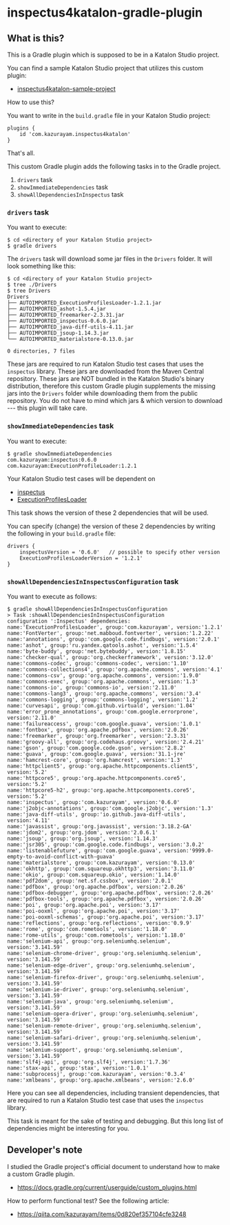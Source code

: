 # inspectus4katalon-gradle-plugin

## What is this?

This is a Gradle plugin which is supposed to be in a Katalon Studio project. 

You can find a sample Katalon Studio project that utilizes this custom plugin:

- [inspectus4katalon-sample-project](https://github.com/kazurayam/inspectus4katalon-sample-project)

How to use this?

You want to write in the `build.gradle` file in your Katalon Studio project:

```
plugins {
    id 'com.kazurayam.inspectus4katalon'
}
```

That's all.

This custom Gradle plugin adds the following tasks in to the Gradle project.

1. `drivers` task
2. `showImmediateDependencies` task
3. `showAllDependenciesInInspectus` task

### `drivers` task

You want to execute:

```
$ cd <directory of your Katalon Studio project>
$ gradle drivers
```

The `drivers` task will download some jar files in the `Drivers` folder. It will look something like this:

```
$ cd <directory of your Katalon Studio project>
$ tree ./Drivers
$ tree Drivers
Drivers
├── AUTOIMPORTED_ExecutionProfilesLoader-1.2.1.jar
├── AUTOIMPORTED_ashot-1.5.4.jar
├── AUTOIMPORTED_freemarker-2.3.31.jar
├── AUTOIMPORTED_inspectus-0.6.0.jar
├── AUTOIMPORTED_java-diff-utils-4.11.jar
├── AUTOIMPORTED_jsoup-1.14.3.jar
└── AUTOIMPORTED_materialstore-0.13.0.jar

0 directories, 7 files
```

These jars are required to run Katalon Studio test cases that uses the `inspectus` library. These jars are downloaded from the Maven Central repository. These jars are NOT bundled in the Katalon Studio's binary distribution, therefore this custom Gradle plugin supplements the missing jars into the `Drivers` folder while downloading them from the public repository. You do not have to mind which jars & which version to download --- this plugin will take care.

### `showImmediateDependencies` task

You want to execute:
```
$ gradle showImmediateDependencies
com.kazurayam:inspectus:0.6.0
com.kazurayam:ExecutionProfileLoader:1.2.1
```

Your Katalon Studio test cases will be dependent on
- [inspectus](https://github.com/kazurayam/inspectus)
- [ExecutionProfilesLoader](https://github.com/kazurayam/ExecutionProfilesLoader)

This task shows the version of these 2 dependencies that will be used.

You can specify (change) the version of these 2 dependencies by writing the following in your `build.gradle` file:

```
drivers {
    inspectusVersion = '0.6.0'   // possible to specify other version
    ExecutionProfilesLoaderVersion = '1.2.1'
}
```



### `showAllDependenciesInInspectusConfiguration` task

You want to execute as follows:

```
$ gradle showAllDependenciesInInspectusConfiguration
> Task :showAllDependenciesInInspectusConfiguration
configuration ':Inspectus' dependencies:
name:'ExecutionProfilesLoader', group:'com.kazurayam', version:'1.2.1'
name:'FontVerter', group:'net.mabboud.fontverter', version:'1.2.22'
name:'annotations', group:'com.google.code.findbugs', version:'2.0.1'
name:'ashot', group:'ru.yandex.qatools.ashot', version:'1.5.4'
name:'byte-buddy', group:'net.bytebuddy', version:'1.8.15'
name:'checker-qual', group:'org.checkerframework', version:'3.12.0'
name:'commons-codec', group:'commons-codec', version:'1.10'
name:'commons-collections4', group:'org.apache.commons', version:'4.1'
name:'commons-csv', group:'org.apache.commons', version:'1.9.0'
name:'commons-exec', group:'org.apache.commons', version:'1.3'
name:'commons-io', group:'commons-io', version:'2.11.0'
name:'commons-lang3', group:'org.apache.commons', version:'3.4'
name:'commons-logging', group:'commons-logging', version:'1.2'
name:'curvesapi', group:'com.github.virtuald', version:'1.04'
name:'error_prone_annotations', group:'com.google.errorprone', version:'2.11.0'
name:'failureaccess', group:'com.google.guava', version:'1.0.1'
name:'fontbox', group:'org.apache.pdfbox', version:'2.0.26'
name:'freemarker', group:'org.freemarker', version:'2.3.31'
name:'groovy-all', group:'org.codehaus.groovy', version:'2.4.21'
name:'gson', group:'com.google.code.gson', version:'2.8.2'
name:'guava', group:'com.google.guava', version:'31.1-jre'
name:'hamcrest-core', group:'org.hamcrest', version:'1.3'
name:'httpclient5', group:'org.apache.httpcomponents.client5', version:'5.2'
name:'httpcore5', group:'org.apache.httpcomponents.core5', version:'5.2'
name:'httpcore5-h2', group:'org.apache.httpcomponents.core5', version:'5.2'
name:'inspectus', group:'com.kazurayam', version:'0.6.0'
name:'j2objc-annotations', group:'com.google.j2objc', version:'1.3'
name:'java-diff-utils', group:'io.github.java-diff-utils', version:'4.11'
name:'javassist', group:'org.javassist', version:'3.18.2-GA'
name:'jdom2', group:'org.jdom', version:'2.0.6.1'
name:'jsoup', group:'org.jsoup', version:'1.14.3'
name:'jsr305', group:'com.google.code.findbugs', version:'3.0.2'
name:'listenablefuture', group:'com.google.guava', version:'9999.0-empty-to-avoid-conflict-with-guava'
name:'materialstore', group:'com.kazurayam', version:'0.13.0'
name:'okhttp', group:'com.squareup.okhttp3', version:'3.11.0'
name:'okio', group:'com.squareup.okio', version:'1.14.0'
name:'pdf2dom', group:'net.sf.cssbox', version:'2.0.1'
name:'pdfbox', group:'org.apache.pdfbox', version:'2.0.26'
name:'pdfbox-debugger', group:'org.apache.pdfbox', version:'2.0.26'
name:'pdfbox-tools', group:'org.apache.pdfbox', version:'2.0.26'
name:'poi', group:'org.apache.poi', version:'3.17'
name:'poi-ooxml', group:'org.apache.poi', version:'3.17'
name:'poi-ooxml-schemas', group:'org.apache.poi', version:'3.17'
name:'reflections', group:'org.reflections', version:'0.9.9'
name:'rome', group:'com.rometools', version:'1.18.0'
name:'rome-utils', group:'com.rometools', version:'1.18.0'
name:'selenium-api', group:'org.seleniumhq.selenium', version:'3.141.59'
name:'selenium-chrome-driver', group:'org.seleniumhq.selenium', version:'3.141.59'
name:'selenium-edge-driver', group:'org.seleniumhq.selenium', version:'3.141.59'
name:'selenium-firefox-driver', group:'org.seleniumhq.selenium', version:'3.141.59'
name:'selenium-ie-driver', group:'org.seleniumhq.selenium', version:'3.141.59'
name:'selenium-java', group:'org.seleniumhq.selenium', version:'3.141.59'
name:'selenium-opera-driver', group:'org.seleniumhq.selenium', version:'3.141.59'
name:'selenium-remote-driver', group:'org.seleniumhq.selenium', version:'3.141.59'
name:'selenium-safari-driver', group:'org.seleniumhq.selenium', version:'3.141.59'
name:'selenium-support', group:'org.seleniumhq.selenium', version:'3.141.59'
name:'slf4j-api', group:'org.slf4j', version:'1.7.36'
name:'stax-api', group:'stax', version:'1.0.1'
name:'subprocessj', group:'com.kazurayam', version:'0.3.4'
name:'xmlbeans', group:'org.apache.xmlbeans', version:'2.6.0'
```

Here you can see all dependencies, including transient dependencies, that are required to run a Katalon Studio test case that uses the `inspectus` library.

This task is meant for the sake of testing and debugging. But this long list of dependencies might be interesting for you.

## Developer's note

I studied the Gradle project's official document to understand how to make a custom Gradle plugin.

- https://docs.gradle.org/current/userguide/custom_plugins.html

How to perform functional test? See the following article:

- https://qiita.com/kazurayam/items/0d820ef357104cfe3248